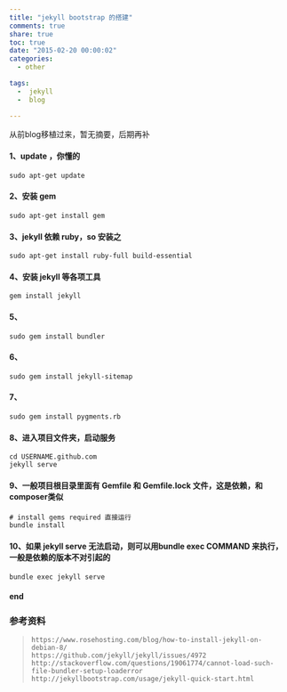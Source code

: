 ```yaml
---
title: "jekyll bootstrap 的搭建"
comments: true
share: true
toc: true
date: "2015-02-20 00:00:02"
categories:
  - other

tags:
  -  jekyll
  -  blog

---
```




从前blog移植过来，暂无摘要，后期再补

<!--more-->

  

#### 1、update ，你懂的

    sudo apt-get update

#### 2、安装 gem

    sudo apt-get install gem

#### 3、jekyll 依赖 ruby，so 安装之

    sudo apt-get install ruby-full build-essential 

#### 4、安装 jekyll 等各项工具

    gem install jekyll


#### 5、

    sudo gem install bundler

#### 6、

    sudo gem install jekyll-sitemap

#### 7、

    sudo gem install pygments.rb

#### 8、进入项目文件夹，启动服务

    cd USERNAME.github.com 
    jekyll serve

#### 9、一般项目根目录里面有 Gemfile 和 Gemfile.lock 文件，这是依赖，和composer类似

    # install gems required 直接运行 
    bundle install
    
#### 10、如果 jekyll serve 无法启动，则可以用bundle exec COMMAND 来执行，一般是依赖的版本不对引起的
    
    bundle exec jekyll serve
    

#### end



### 参考资料

>     https://www.rosehosting.com/blog/how-to-install-jekyll-on-debian-8/
>     https://github.com/jekyll/jekyll/issues/4972
>     http://stackoverflow.com/questions/19061774/cannot-load-such-file-bundler-setup-loaderror
>     http://jekyllbootstrap.com/usage/jekyll-quick-start.html
